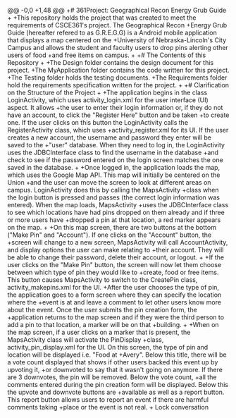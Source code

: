 @@ -0,0 +1,48 @@
 +# 361Project: Geographical Recon Energy Grub Guide
 +
 +This repository holds the project that was created to meet the requirements of CSCE361's project. The Geographical Recon
 +Energy Grub Guide (hereafter refered to as G.R.E.G.G) is a Android mobile application that displays a map centered on the
 +University of Nebraska-Lincoln's City Campus and allows the student and faculty users to drop pins alerting other users of food
 +and free items on campus.
 +
 +# The Contents of this Repository
 +
 +The Design folder contains the design document for this project.
 +The MyApplication folder contains the code written for this project.
 +The Testing folder holds the testing documents.
 +The Requirements folder hold the requirements specification written for the project.
 +
 +# Clarification on the Structure of the Project
 +
 +The application begins in the class LoginActivity, which uses activity_login.xml for the user interface (UI) aspect. It allows 
 +the user to enter their login information or, if they do not have an account, to click the "Register Here" button and be taken 
 +to create one. If the user clicks on this button the LoginActivity calls the RegisterActivity class, which uses 
 +activity_register.xml for its UI. If the user creates a new account, the username and password they enter will be saved to the
 +"user" database. When they need to log in, the LoginActivity uses the JDBCInterface class to find the username in the database 
 +and check to see if the password entered on the login screen matches the one saved in the database.
 +
 +Once logged in, the application loads the map, which uses the Google Map API. This map will initially be centered on the Union
 +and the user can move the screen to look at different areas on campus. LoginActivity does this by calling the MapsActivity 
 +class when the login button is pressed and passes (the correct login information was entered). When the map loads, MapsActivity
 +uses the JDBCInterface class to see which locations have had pins dropped on them already and if three or more users have 
 +dropped a pin at that location, a red marker appears on the map.
 +
 +On this map screen, there are two buttons at the bottom ("Make Pin" and "Account"). If one clicks on the "Account" button, the
 +screen will change to a new screen, MapsActivity will call AccountActivity, and display options the user can make relating to 
 +their account. They will be able to change their password, delete their account, or logout.
 +
 +If the user clicks on the "Make Pin" button, the screen will now let them choose between which type of pin they would like to 
 +create, food or free items. This button causes MapsActivity to switch to the CreatePin class, activity_makepins.xml for the UI. 
 +After the user chooses the type of pin, the application goes to a form screen where they can specify the location where the 
 +event is at and leave a comment to let other users know more about the event. Once the user submits the pin creation form, the 
 +application returns to the map screen and if they were the third person to add a pin to that location, a marker will be on that
 +building.
 +
 +When on the map screen, if a user clicks on a marker that is present, the MapsActivity class will activate the PinDisplay 
 +class, activity_pin_display.xml for the UI. On this screen, the type of pin and location will be displayed i.e. "Food at 
 +Avery". Below this title, there will be a vote count displayed that shows if other users backed this event up by upvoting it, 
 +or downvoted to say that it wasn't going on anymore. If there are 3 downvotes, the pin will be removed. Below the vote count, 
 +all the comments entered during the pin creation form will be displayed. Below this the upvote and downvote buttons are 
 +available as well as a report button. This report button allows users to report an event if there are harmful comments taking
 +place or the event is not real.
 +
 Lock conversation
